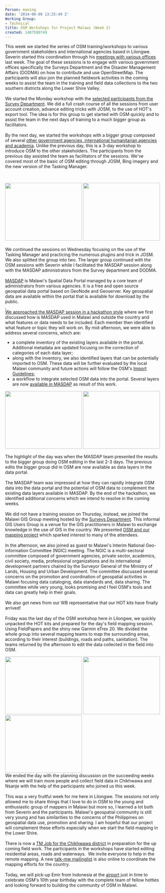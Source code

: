 ```yaml
---
Person: maning
date: '2014-08-09 13:25:49 Z'
Working Group:
- Technical
title: OSM Workshops for Project Malawi (Week 2)
created: 1407590749
---
```

<p>This week we started the series of OSM training/workshops to various government stakeholders and international agencies based in Lilongwe. Severin started this coordination through his <a href="http://hot.openstreetmap.org/updates/2014-08-02_project_in_malawi_starts_in_the_field">meetings with various offices</a> last week. The goal of these sessions is to engage with various government offices specifically the Surveys Department and the Disaster Management Affairs (DODMA) on how to contribute and use OpenStreetMap. The participants will also join the planned fieldwork activities in the coming weeks to assist the team in the training and field data collections to the two southern districts along the Lower Shire Valley.<br><br>We started the Monday workshop with the <a href="https://twitter.com/sev_hotosm/status/496221449053818880">selected participants from the Survey Department</a>. We did a full crash course of all the sessions from user account creation, advance editing tricks with JOSM, to the use of HOT's export tool. The idea is for this group to get started with OSM quickly and to assist the team in the next days of training to a much bigger group as facilitators.<br><br>By the next day, we started the workshops with a bigger group composed of several <a href="https://twitter.com/sev_hotosm/status/496578388044156929">other government agencies, international humanitarian agencies and academia</a>. Unlike the previous day, this is a 3-day workshop to introduce OSM to the other stakeholders. The participants from the previous day assisted the team as facilitators of the sessions. We've covered most of the basic of OSM editing through JOSM, Bing imagery and the new version of the Tasking Manager.</p><p>&nbsp;</p><p><a href="http://hot.openstreetmap.org/sites/default/files/2014-08-04%2012.07.13.jpg"><img class="image-medium" src="/sites/default/files/styles/medium/public/2014-08-04%2012.07.13.jpg?itok=qL5MSiji" alt="" width="250" height="188"></a> <a href="http://hot.openstreetmap.org/sites/default/files/2014-08-05%2015.10.50.jpg"><img class="image-medium" src="/sites/default/files/styles/medium/public/2014-08-05%2015.10.50.jpg?itok=8M_avJ0d" alt="" width="250" height="188"></a><br><br>We continued the sessions on Wednesday focusing on the use of the Tasking Manager and practicing the numerous plugins and trick in JOSM. We also splitted the group into two. The larger group continued with the OSM sessions with Severin while I facilitated the MASDAP session along with the MASDAP administrators from the Survey department and DODMA.<br><br><a href="http://www.masdap.mw">MASDAP</a> is Malawi's Spatial Data Portal managed by a core team of administrators from various agencies. It is a free and open source geospatial data portal based on GeoNode and Geoserver. Key geospatial data are available within the portal that is available for download by the public.<br><a href="https://twitter.com/sev_hotosm/status/497149832411508736">&nbsp;</a><br><a href="https://twitter.com/sev_hotosm/status/497149832411508736">We approached the MASDAP session in a hackathon style</a> where we first discussed how is MASDAP used in Malawi and outside the country and what features or data needs to be included. Each member then identified what feature or topic they will work on. By mid-afternoon, we were able to address several concerns, which are:</p><ul><li>a complete inventory of the existing layers available in the portal. Additional metadata are updated focusing on the correction of categories of each data layer;</li><li>along with the inventory, we also identified layers that can be potentially imported to OSM. These data will be further evaluated by the local Malawi community and future actions will follow the OSM's <a href="http://wiki.openstreetmap.org/wiki/Import/Guidelines">Import Guidelines</a>;</li><li>a workflow to integrate selected OSM data into the portal. Several layers are now <a href="http://www.masdap.mw/layers/">available in MASDAP</a> as result of this work.</li></ul><p><a href="http://hot.openstreetmap.org/sites/default/files/2014-08-06%2014.57.28.jpg"><img class="image-medium" src="/sites/default/files/styles/medium/public/2014-08-06%2014.57.28.jpg?itok=0RCC_bv9" alt="" width="250" height="188"></a>&nbsp;<a href="http://hot.openstreetmap.org/sites/default/files/2014-08-06%2016.32.09.jpg"><img class="image-medium" src="/sites/default/files/styles/medium/public/2014-08-06%2016.32.09.jpg?itok=CkYXe_28" alt="" width="250" height="188"></a></p><p>The highlight of the day was when the MASDAP team presented the results to the bigger group doing OSM editing in the last 2-3 days. The previous edits the bigger group did in OSM are now available as data layers in the data portal.<br><br>The MASDAP team was impressed at how they can rapidly integrate OSM data into the data portal and the potential of OSM data to complement the existing data layers available in MASDAP. By the end of the hackathon, we identified additional concerns which we intend to resolve in the coming weeks.<br><br>We did not have a training session on Thursday, instead, we joined the Malawi GIS Group meeting hosted by the <a href="https://www.openstreetmap.org/node/2505091766">Surveys Department</a>. This informal GIS Users Group is a venue for the GIS practitioners in Malawi to exchange knowledge in the use of GIS in the country. We presented <a href="https://twitter.com/sev_hotosm/status/497356726342266880">OSM and our mapping project</a> which sparked interest to many of the attendees.<br><br>In the afternoon, we also joined as guest to Malawi's Interim National Geo-information Committee (NGIC) meeting. The NGIC is a multi-sectoral committee composed of government agencies, private sector, academics, civil society, media, professional organizations and its international development partners chaired by the Surveyor General of the Ministry of Lands, Housing and Urban Development. The committee discussed several concerns on the promotion and coordination of geospatial activities in Malawi focusing data cataloging, data standards and, data sharing. The committee while very young, looks promising and I feel OSM's tools and data can greatly help in their goals.<br><br>We also got news from our WB representative that our HOT kits have finally arrived!<br><br>Friday was the last day of the OSM workshop here in Lilongwe, we quickly unpacked the HOT kits and prepared for the day's field mapping session. Using FieldPapers and the shiny new Garmin eTrex 20. We divided the whole group into several mapping teams to map the surrounding areas, according to their interest (buildings, roads and paths, sanitation). The teams returned by the afternoon to edit the data collected in the field into OSM.</p><p><a href="http://hot.openstreetmap.org/sites/default/files/2014-08-08%2011.43.54.jpg"><img class="image-medium" src="/sites/default/files/styles/medium/public/2014-08-08%2011.43.54.jpg?itok=qOFnrXyi" alt="" width="250" height="188"></a> <a href="http://hot.openstreetmap.org/sites/default/files/2014-08-08%2012.37.43.jpg"><img class="image-medium" src="/sites/default/files/styles/medium/public/2014-08-08%2012.37.43.jpg?itok=Lz5MJjV7" alt="" width="250" height="188"></a> <a href="http://hot.openstreetmap.org/sites/default/files/2014-08-05%2015.10.15.jpg"><img class="image-medium" src="/sites/default/files/styles/medium/public/2014-08-05%2015.10.15.jpg?itok=Pi1KzK8q" alt="" width="250" height="188"></a><br>We ended the day with the planning discussion on the succeeding weeks where we will train more people and collect field data in Chikhwawa and Nsanje with the help of the participants who joined us this week. <br><br>This was a very fruitful week for me here in Lilongwe. The sessions not only allowed me to share things that I love to do in OSM to the young and enthusiastic group of mappers in Malawi but more so, I learned a lot both from Severin and the participants. Malawi's geospatial community is still very young and has similarities to the concerns of the Philippines on geospatial data use, promotion and sharing. I am hopeful that our project will complement these efforts especially when we start the field mapping in the Lower Shire.<br><br>There is now a <a href="http://tasks.hotosm.org/project/615">TM Job for the Chikhwawa district</a> in preparation for the up coming field work. The participants in the workshops have started editing residential areas, roads and waterways.&nbsp; We invite everyone to help in the remote mapping. A new <a href="https://lists.openstreetmap.org/listinfo/talk-mw">talk-mw mailinglist</a> is also online to coordinate the mapping efforts for the country.<br><br>Today, we will pick-up Emir from Indonesia at the <a href="http://www.openstreetmap.org/#map=16/-13.7836/33.7793&amp;layers=H">airport</a> just in time to celebrate OSM's 10th year birthday with the complete team of fellow hotties and looking forward to building the community of OSM in Malawi.<br><br><br></p>

